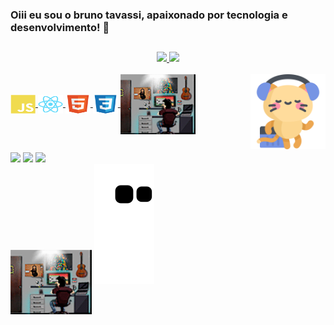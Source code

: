 ### Oiii eu sou o bruno tavassi, apaixonado por tecnologia e desenvolvimento! 👋
##

<div align="center">
  <a href="https://github.com/btavassi">
  <img height="180em" src="https://github-readme-stats.vercel.app/api?username=btavassi&show_icons=true&theme=slateorange&include_all_commits=true&count_private=true"/>
  <img height="180em" src="https://github-readme-stats.vercel.app/api/top-langs/?username=btavassi&layout=compact&langs_count=7&theme=slateorange"/>
  
</div>
 <div style="display: inline_block"><br>
  <img align="center" alt="Bru-Js" height="30" width="40" src="https://raw.githubusercontent.com/devicons/devicon/master/icons/javascript/javascript-plain.svg">
  <img align="center" alt="Bru-React" height="30" width="40" src="https://raw.githubusercontent.com/devicons/devicon/master/icons/react/react-original.svg">
  <img align="center" alt="Bru-HTML" height="30" width="40" src="https://raw.githubusercontent.com/devicons/devicon/master/icons/html5/html5-original.svg">
  <img align="center" alt="Bru-CSS" height="30" width="40" src="https://raw.githubusercontent.com/devicons/devicon/master/icons/css3/css3-original.svg">
  <img align="center" width="120" src="https://github.com/btavassi/btavassi/blob/main/PIXEL-ART.gif" />
  <img align="right" width="120" src="https://github.com/danba340/svg-animation-readme-example/blob/master/animatedkitty.svg" />
</div>
  
  ##
  
<div>
     <a href="https://instagram.com/t.a.v.a.s.s.i" target="_blank"><img src="https://img.shields.io/badge/-Instagram-%23E4405F?style=for-the-badge&logo=instagram&logoColor=black" target="_blank"></a>
  <a href = "mailto:btavassi@gmail.com"><img src="https://img.shields.io/badge/-Gmail-%23333?style=for-the-badge&logo=gmail&logoColor=white" target="_blank"></a>
   <a href="https://www.linkedin.com/in/bruno-henrique-tavassi-50873815a" target="_blank"><img src="https://img.shields.io/badge/-LinkedIn-%230077B5?style=for-the-badge&logo=linkedin&logoColor=white" target="_blank"></a>
</div>
  

<img align="center" width="130" src=https://github.com/btavassi/btavassi/blob/main/PIXEL-ART.gif alt=myspace title=myspace />
<img src=https://github.com/rafaballerini/rafaballerini/blob/output/github-contribution-grid-snake.svg />

 

